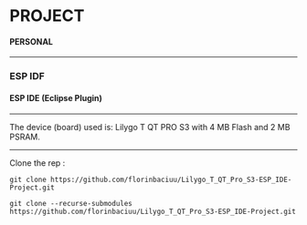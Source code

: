 # PROJECT #
#### PERSONAL ####

---

### ESP IDF ###

#### ESP IDE (Eclipse Plugin)

---

The device (board) used is:
Lilygo T QT PRO S3 with 4 MB Flash and 2 MB PSRAM.

---

Clone the rep :

```
git clone https://github.com/florinbaciuu/Lilygo_T_QT_Pro_S3-ESP_IDE-Project.git
```
```
git clone --recurse-submodules https://github.com/florinbaciuu/Lilygo_T_QT_Pro_S3-ESP_IDE-Project.git
```

